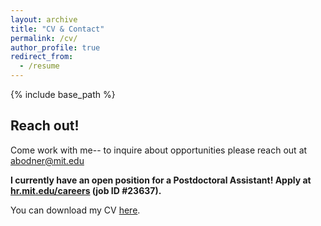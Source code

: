 ```yaml
---
layout: archive
title: "CV & Contact"
permalink: /cv/
author_profile: true
redirect_from:
  - /resume
---
```


{% include base_path %}

Reach out!
--

Come work with me-- to inquire about opportunities please reach out at abodner@mit.edu 

**I currently have an open position for a Postdoctoral Assistant! Apply at [hr.mit.edu/careers](https://hr.mit.edu/careers) (job ID #23637).**

You can download my CV [here](/files/AbigailBodner_BioSketch.pdf).




